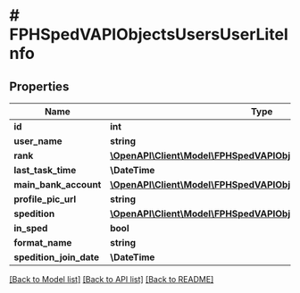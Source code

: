 # # FPHSpedVAPIObjectsUsersUserLiteInfo

## Properties

Name | Type | Description | Notes
------------ | ------------- | ------------- | -------------
**id** | **int** |  | [readonly]
**user_name** | **string** |  | [readonly]
**rank** | [**\OpenAPI\Client\Model\FPHSpedVAPIObjectsSpeditionsLiteRank**](FPHSpedVAPIObjectsSpeditionsLiteRank.md) |  | [readonly]
**last_task_time** | **\DateTime** |  | [readonly]
**main_bank_account** | [**\OpenAPI\Client\Model\FPHSpedVAPIObjectsMoneyLiteBankAccount**](FPHSpedVAPIObjectsMoneyLiteBankAccount.md) |  | [readonly]
**profile_pic_url** | **string** |  | [readonly]
**spedition** | [**\OpenAPI\Client\Model\FPHSpedVAPIObjectsSpeditionsSpedition**](FPHSpedVAPIObjectsSpeditionsSpedition.md) |  | [readonly]
**in_sped** | **bool** |  | [readonly]
**format_name** | **string** |  | [readonly]
**spedition_join_date** | **\DateTime** |  | [readonly]

[[Back to Model list]](../../README.md#models) [[Back to API list]](../../README.md#endpoints) [[Back to README]](../../README.md)
